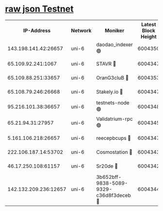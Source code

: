 [raw json Testnet](https://rpc-check.junot.stavr.tech/junot/rpc-junot-result.json)
=


<table><tr><th>IP-Address</th><th>Network</th><th>Moniker</th><th>Latest Block Height</th><th>Earliest Block Height</th><th>Catching Up</th><th>Tx Index</th><th>Voting Power</th><th>Scan Time</th></tr><tr><td>143.198.141.42:26657</td><td>uni-6</td><td>daodao_indexer 🟢</td><td>6004350</td><td>1</td><td>False</td><td>off</td><td>0</td><td>2023-12-12T08:05:34.006739086UTC</td></tr><tr><td>65.109.92.241:1067</td><td>uni-6</td><td>STAVR 🔴</td><td>6004347</td><td>1138541</td><td>False</td><td>on</td><td>6042</td><td>2023-12-12T08:05:23.425141020UTC</td></tr><tr><td>65.109.88.251:33657</td><td>uni-6</td><td>OranG3cluB 🔴</td><td>6004353</td><td>1138541</td><td>False</td><td>on</td><td>11</td><td>2023-12-12T08:05:38.535282047UTC</td></tr><tr><td>65.108.79.246:26668</td><td>uni-6</td><td>Stakely.io 🔴</td><td>6004347</td><td>1570872</td><td>False</td><td>on</td><td>1192034</td><td>2023-12-12T08:05:24.499096430UTC</td></tr><tr><td>95.216.101.38:36657</td><td>uni-6</td><td>testnets-node 🟢</td><td>6004348</td><td>1615130</td><td>False</td><td>on</td><td>0</td><td>2023-12-12T08:05:26.993117207UTC</td></tr><tr><td>65.21.94.31:27957</td><td>uni-6</td><td>Validatrium-rpc 🟢</td><td>6004345</td><td>2943363</td><td>False</td><td>on</td><td>0</td><td>2023-12-12T08:05:18.960748297UTC</td></tr><tr><td>5.161.106.218:26657</td><td>uni-6</td><td>reecepbcups 🔴</td><td>6004347</td><td>4468422</td><td>False</td><td>on</td><td>105015</td><td>2023-12-12T08:05:24.133036160UTC</td></tr><tr><td>222.106.187.14:53702</td><td>uni-6</td><td>Cosmostation 🔴</td><td>6004343</td><td>5344501</td><td>False</td><td>on</td><td>110003</td><td>2023-12-12T08:05:16.598030524UTC</td></tr><tr><td>46.17.250.108:61157</td><td>uni-6</td><td>Sr20de 🔴</td><td>6004342</td><td>5727371</td><td>False</td><td>on</td><td>28</td><td>2023-12-12T08:05:10.906921054UTC</td></tr><tr><td>142.132.209.236:12657</td><td>uni-6</td><td>3b652bff-9838-5089-9329-c36d8f3deceb 🔴</td><td>6004344</td><td>5991280</td><td>False</td><td>on</td><td>157563</td><td>2023-12-12T08:05:15.264448882UTC</td></tr></table>